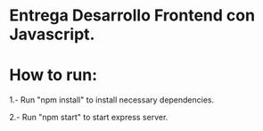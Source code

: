 # Entrega Desarrollo Frontend con Javascript.

# How to run:

1.- Run "npm install" to install necessary dependencies.

2.- Run "npm start" to start express server.

